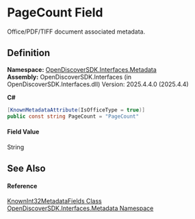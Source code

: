 # PageCount Field


Office/PDF/TIFF document associated metadata.



## Definition
**Namespace:** <a href="520b27cc-9ac9-4549-2981-558ed96ae428">OpenDiscoverSDK.Interfaces.Metadata</a>  
**Assembly:** OpenDiscoverSDK.Interfaces (in OpenDiscoverSDK.Interfaces.dll) Version: 2025.4.4.0 (2025.4.4)

**C#**
``` C#
[KnownMetadataAttribute(IsOfficeType = true)]
public const string PageCount = "PageCount"
```



#### Field Value
String

## See Also


#### Reference
<a href="15fed54c-da5c-04fb-e2e4-bec2f355eb86">KnownInt32MetadataFields Class</a>  
<a href="520b27cc-9ac9-4549-2981-558ed96ae428">OpenDiscoverSDK.Interfaces.Metadata Namespace</a>  
